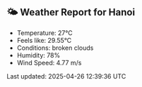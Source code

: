 <!-- WEATHER-START -->
## 🌤 Weather Report for Hanoi

- Temperature: 27°C
- Feels like: 29.55°C
- Conditions: broken clouds
- Humidity: 78%
- Wind Speed: 4.77 m/s

Last updated: 2025-04-26 12:39:36 UTC
<!-- WEATHER-END -->
